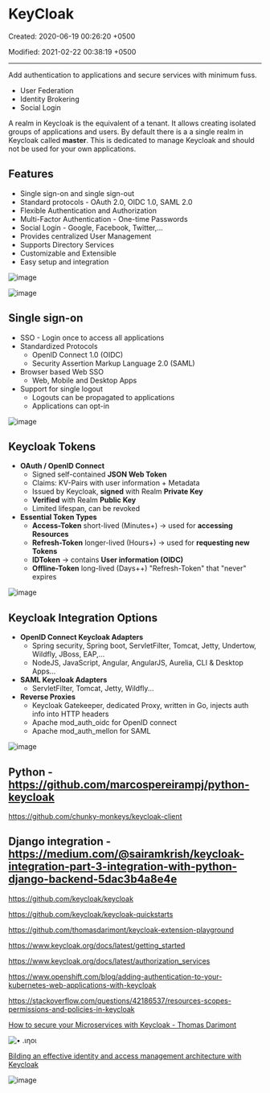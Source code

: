 # KeyCloak

Created: 2020-06-19 00:26:20 +0500

Modified: 2021-02-22 00:38:19 +0500

---

Add authentication to applications and secure services with minimum fuss.

- User Federation
- Identity Brokering
- Social Login

A realm in Keycloak is the equivalent of a tenant. It allows creating isolated groups of applications and users. By default there is a a single realm in Keycloak called **master**. This is dedicated to manage Keycloak and should not be used for your own applications.

## Features

- Single sign-on and single sign-out
- Standard protocols - OAuth 2.0, OIDC 1.0, SAML 2.0
- Flexible Authentication and Authorization
- Multi-Factor Authentication - One-time Passwords
- Social Login - Google, Facebook, Twitter,...
- Provides centralized User Management
- Supports Directory Services
- Customizable and Extensible
- Easy setup and integration

![image](../../media/DevOps-Others-KeyCloak-image1.png)

![image](../../media/DevOps-Others-KeyCloak-image2.png)

## Single sign-on

- SSO - Login once to access all applications
- Standardized Protocols
  - OpenID Connect 1.0 (OIDC)
  - Security Assertion Markup Language 2.0 (SAML)
- Browser based Web SSO
  - Web, Mobile and Desktop Apps
- Support for single logout
  - Logouts can be propagated to applications
  - Applications can opt-in

![image](../../media/DevOps-Others-KeyCloak-image3.png)

## Keycloak Tokens

- **OAuth / OpenID Connect**
  - Signed self-contained **JSON Web Token**
  - Claims: KV-Pairs with user information + Metadata
  - Issued by Keycloak, **signed** with Realm **Private Key**
  - **Verified** with Realm **Public Key**
  - Limited lifespan, can be revoked
- **Essential Token Types**
  - **Access-Token** short-lived (Minutes+) -> used for **accessing Resources**
  - **Refresh-Token** longer-lived (Hours+) -> used for **requesting new Tokens**
  - **IDToken** -> contains **User information (OIDC)**
  - **Offline-Token** long-lived (Days++) "Refresh-Token" that "never" expires

![image](../../media/DevOps-Others-KeyCloak-image4.png)

## Keycloak Integration Options

- **OpenID Connect Keycloak Adapters**
  - Spring security, Spring boot, ServletFilter, Tomcat, Jetty, Undertow, Wildfly, JBoss, EAP,...
  - NodeJS, JavaScript, Angular, AngularJS, Aurelia, CLI & Desktop Apps...
- **SAML Keycloak Adapters**
  - ServletFilter, Tomcat, Jetty, Wildfly...
- **Reverse Proxies**
  - Keycloak Gatekeeper, dedicated Proxy, written in Go, injects auth info into HTTP headers
  - Apache mod_auth_oidc for OpenID connect
  - Apache mod_auth_mellon for SAML

![image](../../media/DevOps-Others-KeyCloak-image5.png)

## Python - <https://github.com/marcospereirampj/python-keycloak>

<https://github.com/chunky-monkeys/keycloak-client>

## Django integration - <https://medium.com/@sairamkrish/keycloak-integration-part-3-integration-with-python-django-backend-5dac3b4a8e4e>

<https://github.com/keycloak/keycloak>

<https://github.com/keycloak/keycloak-quickstarts>

<https://github.com/thomasdarimont/keycloak-extension-playground>

<https://www.keycloak.org/docs/latest/getting_started>

<https://www.keycloak.org/docs/latest/authorization_services>

<https://www.openshift.com/blog/adding-authentication-to-your-kubernetes-web-applications-with-keycloak>

<https://stackoverflow.com/questions/42186537/resources-scopes-permissions-and-policies-in-keycloak>

[How to secure your Microservices with Keycloak - Thomas Darimont](https://www.youtube.com/watch?v=FyVHNJNriUQ)

![• .ιηοι ](../../media/DevOps-Others-KeyCloak-image6.jpg)

[Bilding an effective identity and access management architecture with Keycloak](https://www.youtube.com/watch?v=RupQWmYhrLA)

![image](../../media/DevOps-Others-KeyCloak-image7.jpg)
